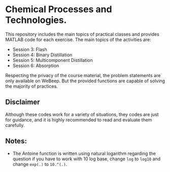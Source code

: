 # Chemical Processes and Technologies.
This repository includes the main topics of practical classes and provides MATLAB code for each exercise. The main topics of the activities are:
- Session 3: Flash
- Session 4: Binary Distillation
- Session 5: Multicomponent Distillation
- Session 6: Absorption

Respecting the privacy of the course material, the problem statements are only available on WeBeep. But the provided functions are capable of solving the majority of practices.

## Disclaimer
Although these codes work for a variety of situations, they codes are just for guidance, and it is highly recommended to read and evaluate them carefully.

## Notes:
- The Antoine function is written using natural logarithm regarding the question if you have to work with 10 log base, change `log` to `log10` and change `exp(.)` to `10.^(.)`. 
